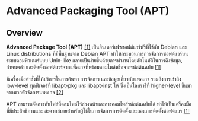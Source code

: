 
# Advanced Packaging Tool (APT)
## **Overview**
**Advanced Package Tool (APT)** [[1]](https://en.wikipedia.org/wiki/APT_(software)) เป็นอินเตอร์เฟซซอฟต์แวร์ฟรีที่ใช้กับ Debian และ Linux distributions  ที่มีพื้นฐานจาก Debian APT 
ทำให้กระบวนการการจัดการซอฟต์แวร์บนระบบคอมพิวเตอร์แบบ Unix-like กลายเป็นง่ายขึ้นด้วยการทำงานโดยอัตโนมัติในการดึงข้อมูล, กำหนดค่า 
และติดตั้งซอฟต์แวร์จากแพ็คเกจที่พร้อมคอมไพล์หรือจากรหัสต้นฉบับ [[1]](https://en.wikipedia.org/wiki/APT_(software))

มีเครื่องมือคำสั่งที่ให้บริการในการค้นหา การจัดการ และข้อมูลเกี่ยวกับแพคเกจ รวมถึงการเข้าถึง low-level ทุกฟีเจอร์ที่ libapt-pkg และ libapt-inst ให้ 
ซึ่งเป็นไลบรารีที่ higher-level ขึ้นมาจากพวกตัวจัดการแพคเกจ [[2]](https://wiki.debian.org/Apt?highlight=%28%5CbCategoryPackageManagement%5Cb%29)

APT สามารถจัดการกับไฟล์ที่คอมไพล์ไว้ล่วงหน้าและการคอมไพล์รหัสต้นฉบับได้ ทำให้เป็นเครื่องมือที่มีประสิทธิภาพและ
สะดวกสบายสำหรับผู้ใช้ในการจัดการการติดตั้งและถอนการติดตั้งซอฟต์แวร์ [[1]](https://en.wikipedia.org/wiki/APT_(software))


